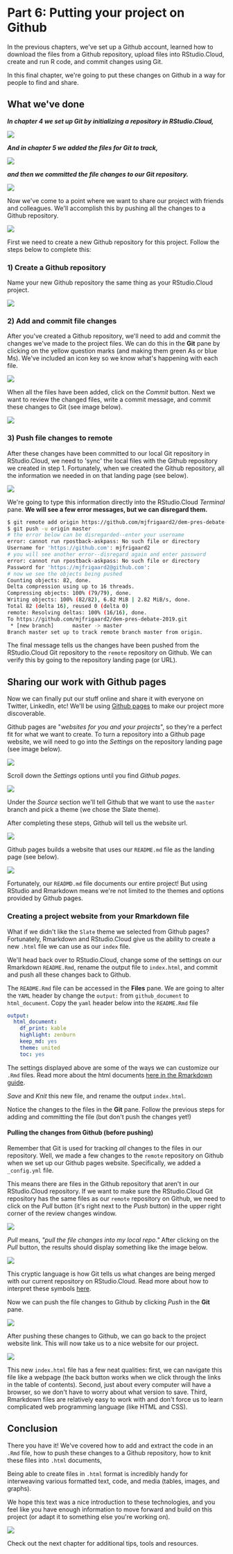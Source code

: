 # Part 6: Putting your project on Github

In the previous chapters, we've set up a Github account, learned how to download the files from a Github repository, upload files into RStudio.Cloud, create and run R code, and commit changes using Git. 

In this final chapter, we're going to put these changes on Github in a way for people to find and share.  

## What we've done

***In chapter 4 we set up Git by initializing a repository in RStudio.Cloud,***

![](images/06-git-init.png)

***And in chapter 5 we added the files for Git to track,***

![](images/06-git-status-add.png)

***and then we committed the file changes to our Git repository.***

![](images/06-git-commit.png)

Now we've come to a point where we want to share our project with friends and colleagues. We'll accomplish this by pushing all the changes to a Github repository.

![](images/06-git-remote-add-origin.png)



First we need to create a new Github repository for this project. Follow the steps below to complete this:

### 1) Create a Github repository 

Name your new Github repository the same thing as your RStudio.Cloud project. 

![](images/06-create-github-repo-02.png)

### 2) Add and commit file changes

After you've created a Github repository, we'll need to add and commit the changes we've made to the project files. We can do this in the **Git** pane by clicking on the yellow question marks (and making them green As or blue Ms). We've included an icon key so we know what's happening with each file. 

![](images/06-git-file-icons.png)

When all the files have been added, click on the *Commit* button. Next we want to review the changed files, write a commit message, and commit these changes to Git (see image below). 

![](images/06-commit-changes-02.png)

### 3) Push file changes to remote 

After these changes have been committed to our local Git repository in RStudio.Cloud, we need to 'sync' the local files with the Github repository we created in step 1. Fortunately, when we created the Github repository, all the information we needed in on that landing page (see below).

![](images/06-git-remote-setup-02.png)

We're going to type this information directly into the RStudio.Cloud *Terminal* pane. **We will see a few error messages, but we can disregard them.**

```sh
$ git remote add origin https://github.com/mjfrigaard2/dem-pres-debate-2019.git
$ git push -u origin master
# the error below can be disregarded--enter your username
error: cannot run rpostback-askpass: No such file or directory
Username for 'https://github.com': mjfrigaard2
# you will see another error--disregard again and enter password
error: cannot run rpostback-askpass: No such file or directory
Password for 'https://mjfrigaard2@github.com':
# now we see the objects being pushed
Counting objects: 82, done.
Delta compression using up to 16 threads.
Compressing objects: 100% (79/79), done.
Writing objects: 100% (82/82), 6.82 MiB | 2.82 MiB/s, done.
Total 82 (delta 16), reused 0 (delta 0)
remote: Resolving deltas: 100% (16/16), done.
To https://github.com/mjfrigaard2/dem-pres-debate-2019.git
 * [new branch]      master -> master
Branch master set up to track remote branch master from origin.
```

The final message tells us the changes have been pushed from the RStudio.Cloud Git repository to the `remote` repository on Github. We can verify this by going to the repository landing page (or URL).

## Sharing our work with Github pages

Now we can finally put our stuff online and share it with everyone on Twitter, LinkedIn, etc! We'll be using [Github pages](https://pages.github.com/) to make our project more discoverable.

Github pages are "*websites for you and your projects*", so they're a perfect fit for what we want to create. To turn a repository into a Github page website, we will need to go into the *Settings* on the repository landing page (see image below).

![](images/06-github-settings.png)

Scroll down the *Settings* options until you find *Github pages*. 

![](images/06-github-pages-settings.png)

Under the *Source* section we'll tell Github that we want to use the `master` branch and pick a theme (we chose the Slate theme). 

After completing these steps, Github will tell us the website url.

![](images/06-github-pages-url.png)

Github pages builds a website that uses our `README.md` file as the landing page (see below). 

![](images/06-github-page-md-index.png)

Fortunately, our `READMD.md` file documents our entire project! But using RStudio and Rmarkdown means we're not limited to the themes and options provided by Github pages.

### Creating a project website from your Rmarkdown file

What if we didn't like the `Slate` theme we selected from Github pages? Fortunately, Rmarkdown and RStudio.Cloud give us the ability to create a new `.html` file we can use as our `index` file. 

We'll head back over to RStudio.Cloud, change some of the settings on our Rmarkdown `README.Rmd`, rename the output file to `index.html`, and commit and push all these changes back to Github. 

The `README.Rmd` file can be accessed in the **Files** pane. We are going to alter the `YAML` header by change the `output:` from `github_document` to `html_document`. Copy the `yaml` header below into the `README.Rmd` file

```yaml
output: 
  html_document: 
    df_print: kable
    highlight: zenburn
    keep_md: yes
    theme: united
    toc: yes
```

The settings displayed above are some of the ways we can customize our `.Rmd` files. Read more about the html documents [here in the Rmarkdown guide](https://bookdown.org/yihui/rmarkdown/html-document.html). 

*Save* and *Knit* this new file, and rename the output `index.html`.

Notice the changes to the files in the **Git** pane. Follow the previous steps for adding and committing the file (but don't push the changes yet!)

#### Pulling the changes from Github (before pushing)

Remember that Git is used for tracking *all* changes to the files in our repository. Well, we made a few changes to the `remote` repository on Github when we set up our Github pages website. Specifically, we added a `_config.yml` file. 

This means there are files in the Github repository that aren't in our RStudio.Cloud repository. If we want to make sure the RStudio.Cloud Git repository has the same files as our `remote` repository on Github, we need to click on the *Pull* button (it's right next to the *Push* button) in the upper right corner of the review changes window. 

![](images/06-git-pull-button.png)

*Pull* means, *"pull the file changes into my local repo."* After clicking on the *Pull* button, the results should display something like the image below. 

![](images/06-git-pull.png)

This cryptic language is how Git tells us what changes are being merged with our current repository on RStudio.Cloud. Read more about how to interpret these symbols [here](https://git-scm.com/docs/giteveryday). 

Now we can push the file changes to Github by clicking *Push* in the **Git** pane.

![](images/06-git-username-password.png)

After pushing these changes to Github, we can go back to the project website link. This will now take us to a nice website for our project.  

![](images/06-html-website.png)

This new `index.html` file has a few neat qualities: first, we can navigate this file like a webpage (the back button works when we click through the links in the table of contents). Second, just about every computer will have a browser, so we don't have to worry about what version to save. Third, Rmarkdown files are relatively easy to work with and don't force us to learn complicated web programming language (like HTML and CSS).

## Conclusion

There you have it! We've covered how to add and extract the code in an `.Rmd` file, how to push these changes to a Github repository, how to knit these files into `.html` documents,

Being able to create files in `.html` format is incredibly handy for interweaving various formatted text, code, and media (tables, images, and graphs). 

We hope this text was a nice introduction to these technologies, and you feel like you have enough information to move forward and build on this project (or adapt it to something else you're working on).

![](images/06-all-tools-rstudio.png)


Check out the next chapter for additional tips, tools and resources. 







